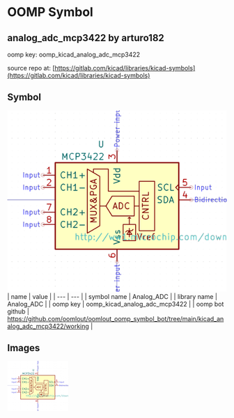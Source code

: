 # OOMP Symbol  
## analog_adc_mcp3422  by arturo182  
  
oomp key: oomp_kicad_analog_adc_mcp3422  
  
source repo at: [https://gitlab.com/kicad/libraries/kicad-symbols](https://gitlab.com/kicad/libraries/kicad-symbols)  
## Symbol  
  
[![working.png](working_600.png)](working.png)  
| name | value | 
| --- | --- | 
| symbol name | Analog_ADC | 
| library name | Analog_ADC | 
| oomp key | oomp_kicad_analog_adc_mcp3422 | 
| oomp bot github | https://github.com/oomlout/oomlout_oomp_symbol_bot/tree/main/kicad_analog_adc_mcp3422/working | 
## Images  
  
[![working.png](working_140.png)](working.png)  
